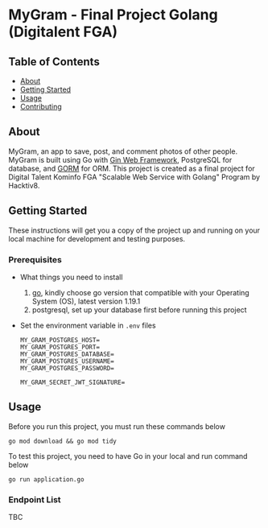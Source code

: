 # MyGram - Final Project Golang (Digitalent FGA)

## Table of Contents

- [About](#about)
- [Getting Started](#getting_started)
- [Usage](#usage)
- [Contributing](../CONTRIBUTING.md)

## About <a name = "about"></a>

MyGram, an app to save, post, and comment photos of other people. MyGram is built using Go with [Gin Web Framework](https://gin-gonic.com/), PostgreSQL for database, and [GORM](https://gorm.io/) for ORM. This project is created as a final project for Digital Talent Kominfo FGA "Scalable Web Service with Golang" Program by Hacktiv8.

## Getting Started <a name = "getting_started"></a>

These instructions will get you a copy of the project up and running on your local machine for development and testing purposes.

### Prerequisites

- What things you need to install

  1. [go](https://go.dev/), kindly choose go version that compatible with your Operating System (OS), latest version 1.19.1
  2. postgresql, set up your database first before running this project

- Set the environment variable in `.env` files

  ```
  MY_GRAM_POSTGRES_HOST=
  MY_GRAM_POSTGRES_PORT=
  MY_GRAM_POSTGRES_DATABASE=
  MY_GRAM_POSTGRES_USERNAME=
  MY_GRAM_POSTGRES_PASSWORD=

  MY_GRAM_SECRET_JWT_SIGNATURE=
  ```

## Usage <a name = "usage"></a>

Before you run this project, you must run these commands below

```golang
go mod download && go mod tidy
```

To test this project, you need to have Go in your local and run command below

```golang
go run application.go
```

### Endpoint List

TBC
